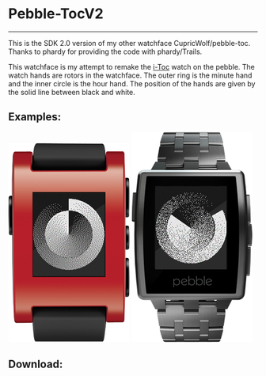 # Pebble-TocV2
---

This is the SDK 2.0 version of my other watchface CupricWolf/pebble-toc.
Thanks to phardy for providing the code with phardy/Trails.

This watchface is my attempt to remake the [i-Toc](http://www.i-toc.com/) watch on the pebble.
The watch hands are rotors in the watchface.
The outer ring is the minute hand and the inner circle is the hour hand.
The position of the hands are given by the solid line between black and white.

## Examples:

![Photo](/examples/example_1.png "This one reads 12:00") ![Photo](/examples/example_2.png "This one reads 10:10")

## Download:
